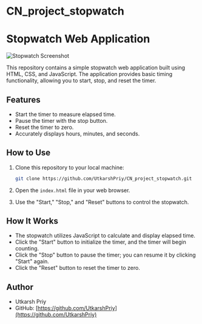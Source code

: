 # CN_project_stopwatch

# Stopwatch Web Application

![Stopwatch Screenshot](stopwatch-screenshot.png)

This repository contains a simple stopwatch web application built using HTML, CSS, and JavaScript. The application provides basic timing functionality, allowing you to start, stop, and reset the timer.

## Features

- Start the timer to measure elapsed time.
- Pause the timer with the stop button.
- Reset the timer to zero.
- Accurately displays hours, minutes, and seconds.

## How to Use

1. Clone this repository to your local machine:

   ```bash
   git clone https://github.com/UtkarshPriy/CN_project_stopwatch.git
   ```

2. Open the `index.html` file in your web browser.

3. Use the "Start," "Stop," and "Reset" buttons to control the stopwatch.

## How It Works

- The stopwatch utilizes JavaScript to calculate and display elapsed time.
- Click the "Start" button to initialize the timer, and the timer will begin counting.
- Click the "Stop" button to pause the timer; you can resume it by clicking "Start" again.
- Click the "Reset" button to reset the timer to zero.

## Author

- Utkarsh Priy
- GitHub: [https://github.com/UtkarshPriy](https://github.com/UtkarshPriy)
```

